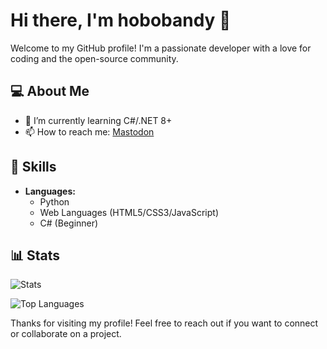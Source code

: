 # Hi there, I'm hobobandy 👋

Welcome to my GitHub profile! I'm a passionate developer with a love for coding and the open-source community.

## 💻 About Me

- 🌱 I’m currently learning C#/.NET 8+
- 📫 How to reach me: [Mastodon](https://defcon.social/@hobobandy)

## 🚀 Skills

- **Languages:**
  - Python
  - Web Languages (HTML5/CSS3/JavaScript)
  - C# (Beginner)
 
## :bar_chart: Stats

![Stats](https://github-readme-stats.vercel.app/api?username=hobobandy&theme=radical&show_icons=true&hide_border=true&count_private=true)

![Top Languages](https://github-readme-stats.vercel.app/api/top-langs/?username=hobobandy&theme=radical&show_icons=true&hide_border=true&layout=compact)

Thanks for visiting my profile! Feel free to reach out if you want to connect or collaborate on a project.
